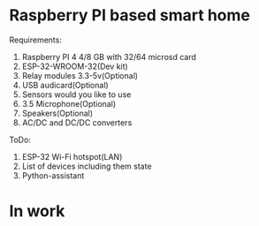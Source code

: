 # Raspberry PI based smart home

Requirements:
1. Raspberry PI 4 4/8 GB with 32/64 microsd card
2. ESP-32-WROOM-32(Dev kit)
3. Relay modules 3.3-5v(Optional)
4. USB audicard(Optional)
5. Sensors would you like to use
6. 3.5 Microphone(Optional)
7. Speakers(Optional)
8. AC/DC and DC/DC converters

ToDo:
1. ESP-32 Wi-Fi hotspot(LAN)
2. List of devices including them state
3. Python-assistant
# In work
